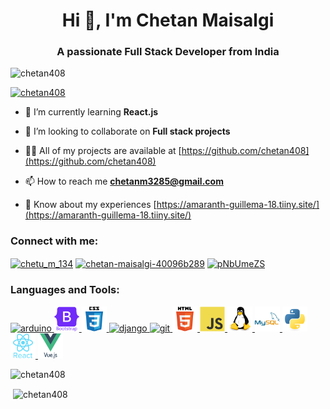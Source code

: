 <h1 align="center">Hi 👋, I'm Chetan Maisalgi</h1>
<h3 align="center">A passionate Full Stack Developer from India</h3>

<p align="left"> <img src="https://komarev.com/ghpvc/?username=chetan408&label=Profile%20views&color=0e75b6&style=flat" alt="chetan408" /> </p>

<p align="left">
   <a href="https://github-profile-trophy.vercel.app/?username=chetan408">
      <img src="https://github-profile-trophy.vercel.app/?username=chetan408" alt="chetan408" />
   </a>
</p>

- 🌱 I’m currently learning **React.js**

- 👯 I’m looking to collaborate on **Full stack projects**

- 👨‍💻 All of my projects are available at [https://github.com/chetan408](https://github.com/chetan408)

- 📫 How to reach me **chetanm3285@gmail.com**

- 📄 Know about my experiences [https://amaranth-guillema-18.tiiny.site/](https://amaranth-guillema-18.tiiny.site/)

<h3 align="left">Connect with me:</h3>
<p align="left">
<a href="https://twitter.com/chetu_m_134" target="blank"><img align="center" src="https://raw.githubusercontent.com/rahuldkjain/github-profile-readme-generator/master/src/images/icons/Social/twitter.svg" alt="chetu_m_134" height="30" width="40" /></a>
<a href="https://linkedin.com/in/https://www.linkedin.com/in/chetan-maisalgi-40096b289/" target="blank"><img align="center" src="https://raw.githubusercontent.com/rahuldkjain/github-profile-readme-generator/master/src/images/icons/Social/linked-in-alt.svg" alt="chetan-maisalgi-40096b289" height="30" width="40" /></a>
<a href="https://discord.gg/pNbUmeZS" target="blank"><img align="center" src="https://raw.githubusercontent.com/rahuldkjain/github-profile-readme-generator/master/src/images/icons/Social/discord.svg" alt="pNbUmeZS" height="30" width="40" /></a>
</p>

<h3 align="left">Languages and Tools:</h3>
<p align="left"> 
   <a href="https://www.arduino.cc/" target="_blank" rel="noreferrer"> 
      <img src="https://cdn.worldvectorlogo.com/logos/arduino-1.svg" alt="arduino" width="40" height="40"/> 
   </a> 
   <a href="https://getbootstrap.com" target="_blank" rel="noreferrer"> 
      <img src="https://raw.githubusercontent.com/devicons/devicon/master/icons/bootstrap/bootstrap-plain-wordmark.svg" alt="bootstrap" width="40" height="40"/> 
   </a> 
   <a href="https://www.w3schools.com/css/" target="_blank" rel="noreferrer"> 
      <img src="https://raw.githubusercontent.com/devicons/devicon/master/icons/css3/css3-original-wordmark.svg" alt="css3" width="40" height="40"/> 
   </a> 
   <a href="https://www.djangoproject.com/" target="_blank" rel="noreferrer"> 
      <img src="https://cdn.worldvectorlogo.com/logos/django.svg" alt="django" width="40" height="40"/> 
   </a> 
   <a href="https://git-scm.com/" target="_blank" rel="noreferrer"> 
      <img src="https://www.vectorlogo.zone/logos/git-scm/git-scm-icon.svg" alt="git" width="40" height="40"/> 
   </a> 
   <a href="https://www.w3.org/html/" target="_blank" rel="noreferrer"> 
      <img src="https://raw.githubusercontent.com/devicons/devicon/master/icons/html5/html5-original-wordmark.svg" alt="html5" width="40" height="40"/> 
   </a> 
   <a href="https://developer.mozilla.org/en-US/docs/Web/JavaScript" target="_blank" rel="noreferrer"> 
      <img src="https://raw.githubusercontent.com/devicons/devicon/master/icons/javascript/javascript-original.svg" alt="javascript" width="40" height="40"/> 
   </a> 
   <a href="https://www.linux.org/" target="_blank" rel="noreferrer"> 
      <img src="https://raw.githubusercontent.com/devicons/devicon/master/icons/linux/linux-original.svg" alt="linux" width="40" height="40"/> 
   </a> 
   <a href="https://www.mysql.com/" target="_blank" rel="noreferrer"> 
      <img src="https://raw.githubusercontent.com/devicons/devicon/master/icons/mysql/mysql-original-wordmark.svg" alt="mysql" width="40" height="40"/> 
   </a> 
   <a href="https://www.python.org" target="_blank" rel="noreferrer"> 
      <img src="https://raw.githubusercontent.com/devicons/devicon/master/icons/python/python-original.svg" alt="python" width="40" height="40"/> 
   </a> 
   <a href="https://reactjs.org/" target="_blank" rel="noreferrer"> 
      <img src="https://raw.githubusercontent.com/devicons/devicon/master/icons/react/react-original-wordmark.svg" alt="react" width="40" height="40"/> 
   </a> 
   <a href="https://vuejs.org/" target="_blank" rel="noreferrer"> 
      <img src="https://raw.githubusercontent.com/devicons/devicon/master/icons/vuejs/vuejs-original-wordmark.svg" alt="vuejs" width="40" height="40"/> 
   </a> 
</p>

<p><img align="centre" src="https://github-readme-streak-stats.herokuapp.com/?user=chetan408" alt="chetan408" /></p>
<p>&nbsp;<img align="center" src="https://github-readme-stats.vercel.app/api?username=chetan408&show_icons=true&locale=en" alt="chetan408" /></p>

